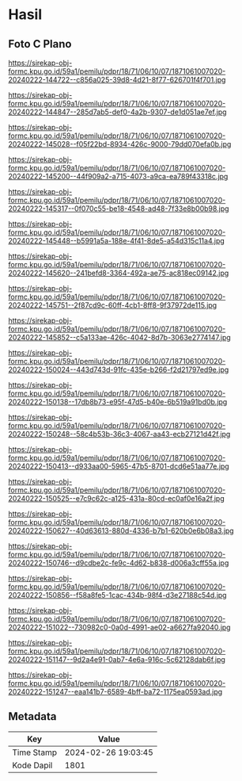 # Hasil

## Foto C Plano

https://sirekap-obj-formc.kpu.go.id/59a1/pemilu/pdpr/18/71/06/10/07/1871061007020-20240222-144722--c856a025-39d8-4d21-8f77-626701f4f701.jpg

https://sirekap-obj-formc.kpu.go.id/59a1/pemilu/pdpr/18/71/06/10/07/1871061007020-20240222-144847--285d7ab5-def0-4a2b-9307-de1d051ae7ef.jpg

https://sirekap-obj-formc.kpu.go.id/59a1/pemilu/pdpr/18/71/06/10/07/1871061007020-20240222-145028--f05f22bd-8934-426c-9000-79dd070efa0b.jpg

https://sirekap-obj-formc.kpu.go.id/59a1/pemilu/pdpr/18/71/06/10/07/1871061007020-20240222-145200--44f909a2-a715-4073-a9ca-ea789f43318c.jpg

https://sirekap-obj-formc.kpu.go.id/59a1/pemilu/pdpr/18/71/06/10/07/1871061007020-20240222-145317--0f070c55-be18-4548-ad48-7f33e8b00b98.jpg

https://sirekap-obj-formc.kpu.go.id/59a1/pemilu/pdpr/18/71/06/10/07/1871061007020-20240222-145448--b5991a5a-188e-4f41-8de5-a54d315c11a4.jpg

https://sirekap-obj-formc.kpu.go.id/59a1/pemilu/pdpr/18/71/06/10/07/1871061007020-20240222-145620--241befd8-3364-492a-ae75-ac818ec09142.jpg

https://sirekap-obj-formc.kpu.go.id/59a1/pemilu/pdpr/18/71/06/10/07/1871061007020-20240222-145751--2f87cd9c-60ff-4cb1-8ff8-9f37972de115.jpg

https://sirekap-obj-formc.kpu.go.id/59a1/pemilu/pdpr/18/71/06/10/07/1871061007020-20240222-145852--c5a133ae-426c-4042-8d7b-3063e2774147.jpg

https://sirekap-obj-formc.kpu.go.id/59a1/pemilu/pdpr/18/71/06/10/07/1871061007020-20240222-150024--443d743d-91fc-435e-b266-f2d21797ed9e.jpg

https://sirekap-obj-formc.kpu.go.id/59a1/pemilu/pdpr/18/71/06/10/07/1871061007020-20240222-150138--17db8b73-e95f-47d5-b40e-6b519a91bd0b.jpg

https://sirekap-obj-formc.kpu.go.id/59a1/pemilu/pdpr/18/71/06/10/07/1871061007020-20240222-150248--58c4b53b-36c3-4067-aa43-ecb27121d42f.jpg

https://sirekap-obj-formc.kpu.go.id/59a1/pemilu/pdpr/18/71/06/10/07/1871061007020-20240222-150413--d933aa00-5965-47b5-8701-dcd6e51aa77e.jpg

https://sirekap-obj-formc.kpu.go.id/59a1/pemilu/pdpr/18/71/06/10/07/1871061007020-20240222-150525--e7c9c62c-a125-431a-80cd-ec0af0e16a2f.jpg

https://sirekap-obj-formc.kpu.go.id/59a1/pemilu/pdpr/18/71/06/10/07/1871061007020-20240222-150627--40d63613-880d-4336-b7b1-620b0e6b08a3.jpg

https://sirekap-obj-formc.kpu.go.id/59a1/pemilu/pdpr/18/71/06/10/07/1871061007020-20240222-150746--d9cdbe2c-fe9c-4d62-b838-d006a3cff55a.jpg

https://sirekap-obj-formc.kpu.go.id/59a1/pemilu/pdpr/18/71/06/10/07/1871061007020-20240222-150856--f58a8fe5-1cac-434b-98f4-d3e27188c54d.jpg

https://sirekap-obj-formc.kpu.go.id/59a1/pemilu/pdpr/18/71/06/10/07/1871061007020-20240222-151022--730982c0-0a0d-4991-ae02-a6627fa92040.jpg

https://sirekap-obj-formc.kpu.go.id/59a1/pemilu/pdpr/18/71/06/10/07/1871061007020-20240222-151147--9d2a4e91-0ab7-4e6a-916c-5c62128dab6f.jpg

https://sirekap-obj-formc.kpu.go.id/59a1/pemilu/pdpr/18/71/06/10/07/1871061007020-20240222-151247--eaa141b7-6589-4bff-ba72-1175ea0593ad.jpg


## Metadata

| Key        | Value               |
| ---------- | ------------------- |
| Time Stamp | 2024-02-26 19:03:45 |
| Kode Dapil | 1801                |



